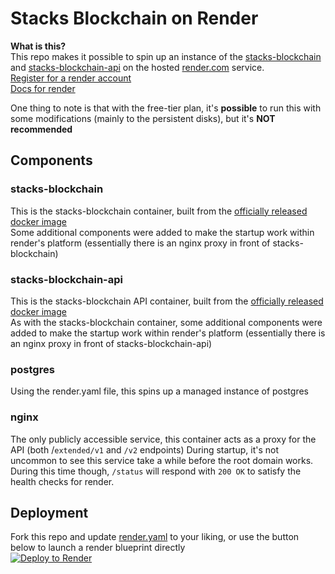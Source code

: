 # Stacks Blockchain on Render

**What is this?**\
This repo makes it possible to spin up an instance of the [stacks-blockchain](https://github.com/blockstack/stacks-blockchain) and [stacks-blockchain-api](https://github.com/hirosystems/stacks-blockchain-api) on the hosted [render.com](https://render.com) service. \
[Register for a render account](https://dashboard.render.com/register) \
[Docs for render](https://render.com/docs)


One thing to note is that with the free-tier plan, it's **possible** to run this with some modifications (mainly to the persistent disks), but it's **NOT recommended**



## Components
### stacks-blockchain
This is the stacks-blockchain container, built from the [officially released docker image](https://hub.docker.com/r/blockstack/stacks-blockchain/tags) \
Some additional components were added to make the startup work within render's platform (essentially there is an nginx proxy in front of stacks-blockchain)


### stacks-blockchain-api
This is the stacks-blockchain API container, built from the [officially released docker image](https://hub.docker.com/r/hirosystems/stacks-blockchain-api/tags) \
As with the stacks-blockchain container, some additional components were added to make the startup work within render's platform (essentially there is an nginx proxy in front of stacks-blockchain-api)


### postgres
Using the render.yaml file, this spins up a managed instance of postgres

### nginx
The only publicly accessible service, this container acts as a proxy for the API (both /`extended/v1` and `/v2` endpoints)
During startup, it's not uncommon to see this service take a while before the root domain works.  \
During this time though, `/status` will respond with `200 OK` to satisfy the health checks for render. 

## Deployment
Fork this repo and update [render.yaml](./render.yaml) to your liking, or use the button below to launch a render blueprint directly \
[![Deploy to Render](https://render.com/images/deploy-to-render-button.svg)](https://render.com/deploy?repo=https://github.com/wileyj/render-stacks&branch=mocknet)

